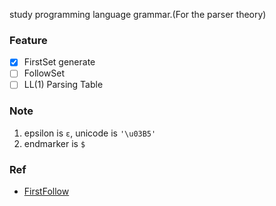 study programming language grammar.(For the parser theory)

### Feature
* [x] FirstSet generate
* [ ] FollowSet
* [ ] LL(1) Parsing Table

### Note
1. epsilon is `ε`, unicode is `'\u03B5'`
2. endmarker is `$`

### Ref
* [FirstFollow](https://www.cs.uaf.edu/~cs331/notes/FirstFollow.pdf)